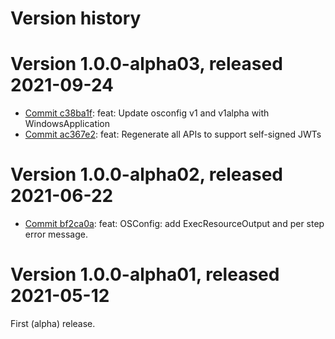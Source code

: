 # Version history

# Version 1.0.0-alpha03, released 2021-09-24

- [Commit c38ba1f](https://github.com/googleapis/google-cloud-dotnet/commit/c38ba1f): feat: Update osconfig v1 and v1alpha with WindowsApplication
- [Commit ac367e2](https://github.com/googleapis/google-cloud-dotnet/commit/ac367e2): feat: Regenerate all APIs to support self-signed JWTs

# Version 1.0.0-alpha02, released 2021-06-22

- [Commit bf2ca0a](https://github.com/googleapis/google-cloud-dotnet/commit/bf2ca0a): feat: OSConfig: add ExecResourceOutput and per step error message.

# Version 1.0.0-alpha01, released 2021-05-12

First (alpha) release.


